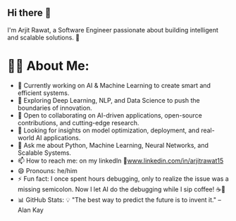 ## Hi there 👋
  I'm Arjit Rawat, a Software Engineer passionate about building intelligent and scalable solutions. 🚀
# 👨‍💻 About Me:
- 🔭  Currently working on AI & Machine Learning to create smart and efficient systems.
- 🌱 Exploring Deep Learning, NLP, and Data Science to push the boundaries of innovation.
- 👯 Open to collaborating on AI-driven applications, open-source contributions, and cutting-edge research.
- 🤔 Looking for insights on model optimization, deployment, and real-world AI applications.
- 💬 Ask me about Python, Machine Learning, Neural Networks, and Scalable Systems.
- 📫 How to reach me: on my linkedIn 🔗www.linkedin.com/in/arjitrawat15 
- 😄 Pronouns: he/him
- ⚡ Fun fact: I once spent hours debugging, only to realize the issue was a missing semicolon. Now I let AI do the debugging while I sip coffee! ☕🤖
- 📊 GitHub Stats:
💡 "The best way to predict the future is to invent it." – Alan Kay
